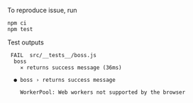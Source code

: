 To reproduce issue, run

```
npm ci
npm test
```

Test outputs
```
 FAIL  src/__tests__/boss.js
  boss
    ✕ returns success message (36ms)

  ● boss › returns success message

    WorkerPool: Web workers not supported by the browser
```
